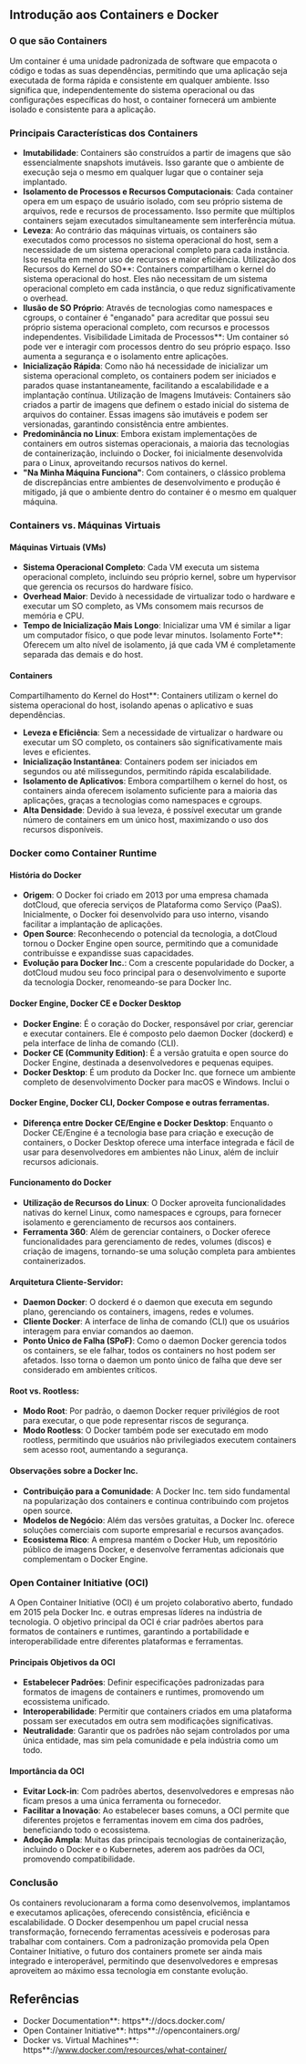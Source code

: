 ## Introdução aos Containers e Docker

### O que são Containers

Um container é uma unidade padronizada de software que empacota o código e todas as suas dependências, permitindo que uma aplicação seja executada de forma rápida e consistente em qualquer ambiente. Isso significa que, independentemente do sistema operacional ou das configurações específicas do host, o container fornecerá um ambiente isolado e consistente para a aplicação.

### Principais Características dos Containers
* **Imutabilidade**: Containers são construídos a partir de imagens que são essencialmente snapshots imutáveis. Isso garante que o ambiente de execução seja o mesmo em qualquer lugar que o container seja implantado.
* **Isolamento de Processos e Recursos Computacionais**: Cada container opera em um espaço de usuário isolado, com seu próprio sistema de arquivos, rede e recursos de processamento. Isso permite que múltiplos containers sejam executados simultaneamente sem interferência mútua.
* **Leveza**: Ao contrário das máquinas virtuais, os containers são executados como processos no sistema operacional do host, sem a necessidade de um sistema operacional completo para cada instância. Isso resulta em menor uso de recursos e maior eficiência.
Utilização dos Recursos do Kernel do SO**: Containers compartilham o kernel do sistema operacional do host. Eles não necessitam de um sistema operacional completo em cada instância, o que reduz significativamente o overhead.
* **Ilusão de SO Próprio**: Através de tecnologias como namespaces e cgroups, o container é "enganado" para acreditar que possui seu próprio sistema operacional completo, com recursos e processos independentes.
Visibilidade Limitada de Processos**: Um container só pode ver e interagir com processos dentro do seu próprio espaço. Isso aumenta a segurança e o isolamento entre aplicações.
* **Inicialização Rápida**: Como não há necessidade de inicializar um sistema operacional completo, os containers podem ser iniciados e parados quase instantaneamente, facilitando a escalabilidade e a implantação contínua.
Utilização de Imagens Imutáveis: Containers são criados a partir de imagens que definem o estado inicial do sistema de arquivos do container. Essas imagens são imutáveis e podem ser versionadas, garantindo consistência entre ambientes.
* **Predominância no Linux**: Embora existam implementações de containers em outros sistemas operacionais, a maioria das tecnologias de containerização, incluindo o Docker, foi inicialmente desenvolvida para o Linux, aproveitando recursos nativos do kernel.
* **"Na Minha Máquina Funciona"**: Com containers, o clássico problema de discrepâncias entre ambientes de desenvolvimento e produção é mitigado, já que o ambiente dentro do container é o mesmo em qualquer máquina.

### Containers vs. Máquinas Virtuais

#### Máquinas Virtuais (VMs)

* **Sistema Operacional Completo**: Cada VM executa um sistema operacional completo, incluindo seu próprio kernel, sobre um hypervisor que gerencia os recursos do hardware físico.
* **Overhead Maior**: Devido à necessidade de virtualizar todo o hardware e executar um SO completo, as VMs consomem mais recursos de memória e CPU.
* **Tempo de Inicialização Mais Longo**: Inicializar uma VM é similar a ligar um computador físico, o que pode levar minutos.
Isolamento Forte**: Oferecem um alto nível de isolamento, já que cada VM é completamente separada das demais e do host.

#### Containers
Compartilhamento do Kernel do Host**: Containers utilizam o kernel do sistema operacional do host, isolando apenas o aplicativo e suas dependências.

* **Leveza e Eficiência**: Sem a necessidade de virtualizar o hardware ou executar um SO completo, os containers são significativamente mais leves e eficientes.
* **Inicialização Instantânea**: Containers podem ser iniciados em segundos ou até milissegundos, permitindo rápida escalabilidade.
* **Isolamento de Aplicativos**: Embora compartilhem o kernel do host, os containers ainda oferecem isolamento suficiente para a maioria das aplicações, graças a tecnologias como namespaces e cgroups.
* **Alta Densidade**: Devido à sua leveza, é possível executar um grande número de containers em um único host, maximizando o uso dos recursos disponíveis.

### Docker como Container Runtime

#### História do Docker

* **Origem**: O Docker foi criado em 2013 por uma empresa chamada dotCloud, que oferecia serviços de Plataforma como Serviço (PaaS). Inicialmente, o Docker foi desenvolvido para uso interno, visando facilitar a implantação de aplicações.
* **Open Source**: Reconhecendo o potencial da tecnologia, a dotCloud tornou o Docker Engine open source, permitindo que a comunidade contribuísse e expandisse suas capacidades.
* **Evolução para Docker Inc.**: Com a crescente popularidade do Docker, a dotCloud mudou seu foco principal para o desenvolvimento e suporte da tecnologia Docker, renomeando-se para Docker Inc.

#### Docker Engine, Docker CE e Docker Desktop

* **Docker Engine**: É o coração do Docker, responsável por criar, gerenciar e executar containers. Ele é composto pelo daemon Docker (dockerd) e pela interface de linha de comando (CLI).
* **Docker CE (Community Edition)**: É a versão gratuita e open source do Docker Engine, destinada a desenvolvedores e pequenas equipes.
* **Docker Desktop**: É um produto da Docker Inc. que fornece um ambiente completo de desenvolvimento Docker para macOS e Windows. Inclui o 

#### Docker Engine, Docker CLI, Docker Compose e outras ferramentas.

* **Diferença entre Docker CE/Engine e Docker Desktop**: Enquanto o Docker CE/Engine é a tecnologia base para criação e execução de containers, o Docker Desktop oferece uma interface integrada e fácil de usar para desenvolvedores em ambientes não Linux, além de incluir recursos adicionais.

#### Funcionamento do Docker

* **Utilização de Recursos do Linux**: O Docker aproveita funcionalidades nativas do kernel Linux, como namespaces e cgroups, para fornecer isolamento e gerenciamento de recursos aos containers.
* **Ferramenta 360**: Além de gerenciar containers, o Docker oferece funcionalidades para gerenciamento de redes, volumes (discos) e criação de imagens, tornando-se uma solução completa para ambientes containerizados.

#### Arquitetura Cliente-Servidor:

* **Daemon Docker**: O dockerd é o daemon que executa em segundo plano, gerenciando os containers, imagens, redes e volumes.
* **Cliente Docker**: A interface de linha de comando (CLI) que os usuários interagem para enviar comandos ao daemon.
* **Ponto Único de Falha (SPoF)**: Como o daemon Docker gerencia todos os containers, se ele falhar, todos os containers no host podem ser afetados. Isso torna o daemon um ponto único de falha que deve ser considerado em ambientes críticos.

#### Root vs. Rootless:

* **Modo Root**: Por padrão, o daemon Docker requer privilégios de root para executar, o que pode representar riscos de segurança.
* **Modo Rootless**: O Docker também pode ser executado em modo rootless, permitindo que usuários não privilegiados executem containers sem acesso root, aumentando a segurança.

#### Observações sobre a Docker Inc.

* **Contribuição para a Comunidade**: A Docker Inc. tem sido fundamental na popularização dos containers e continua contribuindo com projetos open source.
* **Modelos de Negócio**: Além das versões gratuitas, a Docker Inc. oferece soluções comerciais com suporte empresarial e recursos avançados.
* **Ecosistema Rico**: A empresa mantém o Docker Hub, um repositório público de imagens Docker, e desenvolve ferramentas adicionais que complementam o Docker Engine.

### Open Container Initiative (OCI)

A Open Container Initiative (OCI) é um projeto colaborativo aberto, fundado em 2015 pela Docker Inc. e outras empresas líderes na indústria de tecnologia. O objetivo principal da OCI é criar padrões abertos para formatos de containers e runtimes, garantindo a portabilidade e interoperabilidade entre diferentes plataformas e ferramentas.

#### Principais Objetivos da OCI

* **Estabelecer Padrões**: Definir especificações padronizadas para formatos de imagens de containers e runtimes, promovendo um ecossistema unificado.
* **Interoperabilidade**: Permitir que containers criados em uma plataforma possam ser executados em outra sem modificações significativas.
* **Neutralidade**: Garantir que os padrões não sejam controlados por uma única entidade, mas sim pela comunidade e pela indústria como um todo.

#### Importância da OCI

* **Evitar Lock-in**: Com padrões abertos, desenvolvedores e empresas não ficam presos a uma única ferramenta ou fornecedor.
* **Facilitar a Inovação**: Ao estabelecer bases comuns, a OCI permite que diferentes projetos e ferramentas inovem em cima dos padrões, beneficiando todo o ecossistema.
* **Adoção Ampla**: Muitas das principais tecnologias de containerização, incluindo o Docker e o Kubernetes, aderem aos padrões da OCI, promovendo compatibilidade.

### Conclusão

Os containers revolucionaram a forma como desenvolvemos, implantamos e executamos aplicações, oferecendo consistência, eficiência e escalabilidade. O Docker desempenhou um papel crucial nessa transformação, fornecendo ferramentas acessíveis e poderosas para trabalhar com containers. Com a padronização promovida pela Open Container Initiative, o futuro dos containers promete ser ainda mais integrado e interoperável, permitindo que desenvolvedores e empresas aproveitem ao máximo essa tecnologia em constante evolução.

## Referências
* Docker Documentation**: https**://docs.docker.com/
* Open Container Initiative**: https**://opencontainers.org/
* Docker vs. Virtual Machines**: https**://www.docker.com/resources/what-container/